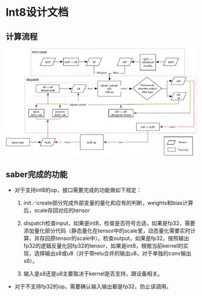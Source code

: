 # Int8设计文档

## 计算流程

![Anakin_int8](../pics/int8_design.png)

## saber完成的功能

+ 对于支持int8的op，接口需要完成的功能做如下规定：

	1. init／create部分完成外部变量的量化和应有的判断，weights和bias计算后，scale存回对应的tensor

	2. dispatch检查input，如果是int8，检查是否符号合适，如果是fp32，需要添加量化部分代码（静态量化在tensor中的scale里，动态量化需要实时计算，并存回原tensor的scale中）。检查output，如果是fp32，按照输出fp32的逻辑反量化回fp32的tensor，如果是int8，根据当前kernel的实现，选择输出s8或u8（对于带relu合并的输出u8，对于单独的conv输出s8）。

	3. 输入是s8还是u8主要取决于kernel是否支持，跟设备相关。

+ 对于不支持fp32的op，需要确认输入输出都是fp32，防止误调用。
